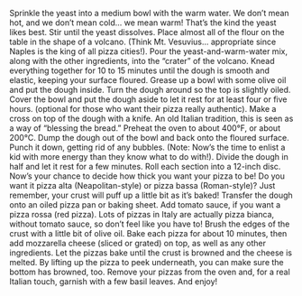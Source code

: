 Sprinkle the yeast into a medium bowl with the warm water. We don’t mean hot, and we don’t mean cold… we mean warm! That’s the kind the yeast likes best. Stir until the yeast dissolves.
Place almost all of the flour on the table in the shape of a volcano. (Think Mt. Vesuvius… appropriate since Naples is the king of all pizza cities!).
Pour the yeast-and-warm-water mix, along with the other ingredients, into the “crater” of the volcano.
Knead everything together for 10 to 15 minutes until the dough is smooth and elastic, keeping your surface floured.
Grease up a bowl with some olive oil and put the dough inside. Turn the dough around so the top is slightly oiled.
Cover the bowl and put the dough aside to let it rest for at least four or five hours.
(optional for those who want their pizza really authentic). Make a cross on top of the dough with a knife. An old Italian tradition, this is seen as a way of “blessing the bread.”
Preheat the oven to about 400°F, or about 200°C.
Dump the dough out of the bowl and back onto the floured surface. Punch it down, getting rid of any bubbles. (Note: Now’s the time to enlist a kid with more energy than they know what to do with!).
Divide the dough in half and let it rest for a few minutes.
Roll each section into a 12-inch disc. Now’s your chance to decide how thick you want your pizza to be! Do you want it pizza alta (Neapolitan-style) or pizza bassa (Roman-style)? Just remember, your crust will puff up a little bit as it’s baked!
Transfer the dough onto an oiled pizza pan or baking sheet.
Add tomato sauce, if you want a pizza rossa (red pizza). Lots of pizzas in Italy are actually pizza bianca, without tomato sauce, so don’t feel like you have to! Brush the edges of the crust with a little bit of olive oil.
Bake each pizza for about 10 minutes, then add mozzarella cheese (sliced or grated) on top, as well as any other ingredients.
Let the pizzas bake until the crust is browned and the cheese is melted. By lifting up the pizza to peek underneath, you can make sure the bottom has browned, too.
Remove your pizzas from the oven and, for a real Italian touch, garnish with a few basil leaves. And enjoy!